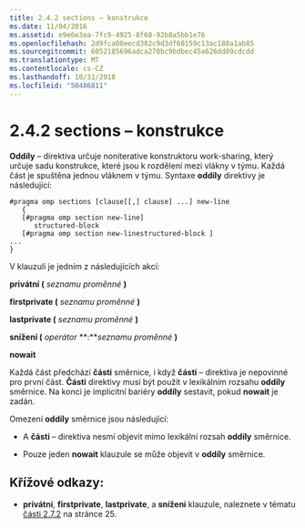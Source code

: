 ```yaml
---
title: 2.4.2 sections – konstrukce
ms.date: 11/04/2016
ms.assetid: e9e6e3ea-7fc9-4925-8f68-92b8a5bb1e76
ms.openlocfilehash: 2d9fca08eecd382c9d3df60159c13ac188a1ab85
ms.sourcegitcommit: 6052185696adca270bc9bdbec45a626dd89cdcdd
ms.translationtype: MT
ms.contentlocale: cs-CZ
ms.lasthandoff: 10/31/2018
ms.locfileid: "50486811"
---
```

# <a name="242-sections-construct"></a>2.4.2 sections – konstrukce

**Oddíly** – direktiva určuje noniterative konstruktoru work-sharing, který určuje sadu konstrukce, které jsou k rozdělení mezi vlákny v týmu. Každá část je spuštěna jednou vláknem v týmu. Syntaxe **oddíly** direktivy je následující:

```
#pragma omp sections [clause[[,] clause] ...] new-line
   {
   [#pragma omp section new-line]
      structured-block
   [#pragma omp section new-linestructured-block ]
...
}
```

V klauzuli je jedním z následujících akcí:

**privátní (** *seznamu proměnné* **)**

**firstprivate (** *seznamu proměnné* **)**

**lastprivate (** *seznamu proměnné* **)**

**snížení (** *operátor* **:***seznamu proměnné* **)**

**nowait**

Každá část předchází **části** směrnice, i když **části** – direktiva je nepovinné pro první část. **Části** direktivy musí být použit v lexikálním rozsahu **oddíly** směrnice. Na konci je implicitní bariéry **oddíly** sestavit, pokud **nowait** je zadán.

Omezení **oddíly** směrnice jsou následující:

- A **části** – direktiva nesmí objevit mimo lexikální rozsah **oddíly** směrnice.

- Pouze jeden **nowait** klauzule se může objevit v **oddíly** směrnice.

## <a name="cross-references"></a>Křížové odkazy:

- **privátní**, **firstprivate**, **lastprivate**, a **snížení** klauzule, naleznete v tématu [části 2.7.2](../../parallel/openmp/2-7-2-data-sharing-attribute-clauses.md) na stránce 25.